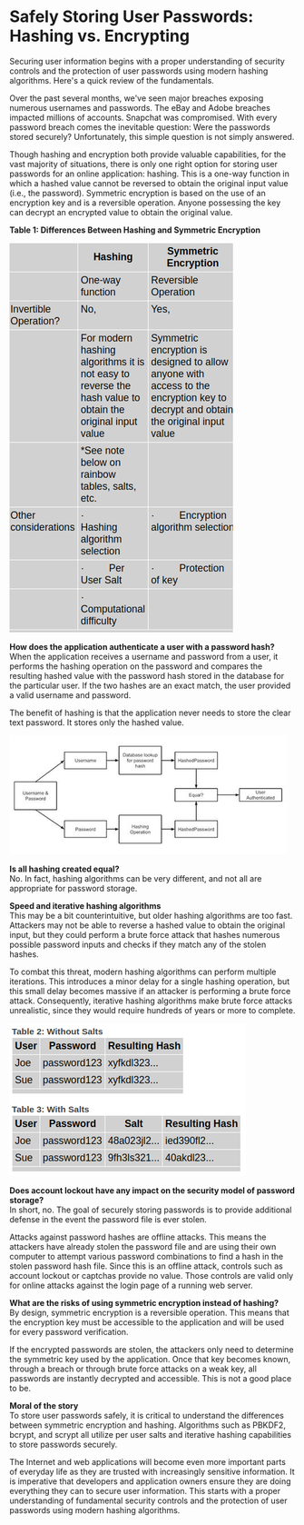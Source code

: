 # Safely Storing User Passwords: Hashing vs. Encrypting

Securing user information begins with a proper understanding of security controls and the protection of user passwords using modern hashing algorithms. Here's a quick review of the fundamentals.

Over the past several months, we've seen major breaches exposing numerous usernames and passwords. The eBay and Adobe breaches impacted millions of accounts. Snapchat was compromised. With every password breach comes the inevitable question: Were the passwords stored securely? Unfortunately, this simple question is not simply answered.

Though hashing and encryption both provide valuable capabilities, for the vast majority of situations, there is only one right option for storing user passwords for an online application: hashing. This is a one-way function in which a hashed value cannot be reversed to obtain the original input value (i.e., the password). Symmetric encryption is based on the use of an encryption key and is a reversible operation. Anyone possessing the key can decrypt an encrypted value to obtain the original value.

**Table 1: Differences Between Hashing and Symmetric Encryption**

![img](img/hashingvsSymmetric.png)

**How does the application authenticate a user with a password hash?**\
When the application receives a username and password from a user, it performs the hashing operation on the password and compares the resulting hashed value with the password hash stored in the database for the particular user. If the two hashes are an exact match, the user provided a valid username and password.

The benefit of hashing is that the application never needs to store the clear text password. It stores only the hashed value.

![img](img/PasswordHashing1-copy.jpg)

**Is all hashing created equal?**\
No. In fact, hashing algorithms can be very different, and not all are appropriate for password storage.

**Speed and iterative hashing algorithms**\
This may be a bit counterintuitive, but older hashing algorithms are too fast. Attackers may not be able to reverse a hashed value to obtain the original input, but they could perform a brute force attack that hashes numerous possible password inputs and checks if they match any of the stolen hashes.

To combat this threat, modern hashing algorithms can perform multiple iterations. This introduces a minor delay for a single hashing operation, but this small delay becomes massive if an attacker is performing a brute force attack. Consequently, iterative hashing algorithms make brute force attacks unrealistic, since they would require hundreds of years or more to complete.

![alt](img/withoutandwithsalt.png)

**Does account lockout have any impact on the security model of password storage?**\
In short, no. The goal of securely storing passwords is to provide additional defense in the event the password file is ever stolen.

Attacks against password hashes are offline attacks. This means the attackers have already stolen the password file and are using their own computer to attempt various password combinations to find a hash in the stolen password hash file. Since this is an offline attack, controls such as account lockout or captchas provide no value. Those controls are valid only for online attacks against the login page of a running web server.

**What are the risks of using symmetric encryption instead of hashing?**\
By design, symmetric encryption is a reversible operation. This means that the encryption key must be accessible to the application and will be used for every password verification.

If the encrypted passwords are stolen, the attackers only need to determine the symmetric key used by the application. Once that key becomes known, through a breach or through brute force attacks on a weak key, all passwords are instantly decrypted and accessible. This is not a good place to be.

**Moral of the story**\
To store user passwords safely, it is critical to understand the differences between symmetric encryption and hashing. Algorithms such as PBKDF2, bcrypt, and scrypt all utilize per user salts and iterative hashing capabilities to store passwords securely.

The Internet and web applications will become even more important parts of everyday life as they are trusted with increasingly sensitive information. It is imperative that developers and application owners ensure they are doing everything they can to secure user information. This starts with a proper understanding of fundamental security controls and the protection of user passwords using modern hashing algorithms.